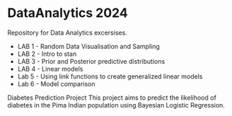 # DataAnalytics 2024
Repository for Data Analytics excersises.
- LAB 1 - Random Data Visualisation and Sampling
- LAB 2 - Intro to stan
- LAB 3 - Prior and Posterior predictive distributions
- LAB 4 - Linear models
- Lab 5 - Using link functions to create generalized linear models
- Lab 6 - Model comparison

Diabetes Prediction Project
This project aims to predict the likelihood of diabetes in the Pima Indian population using Bayesian Logistic Regression.
